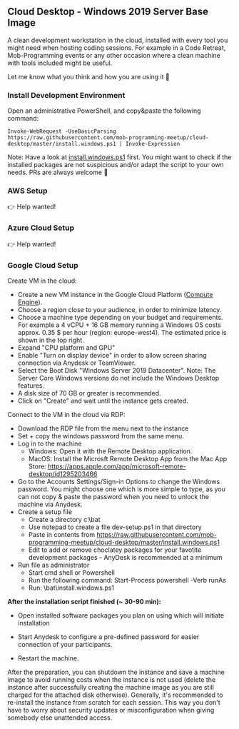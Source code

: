 ## Cloud Desktop - Windows 2019 Server Base Image

A clean development workstation in the cloud, installed with every tool you might need when hosting coding sessions. For example in a Code Retreat, Mob-Programming events or any other occasion where a clean machine with tools included might be useful. 

Let me know what you think and how you are using it 🤙


### Install Development Environment

Open an administrative PowerShell, and copy&paste the following command:

    Invoke-WebRequest -UseBasicParsing https://raw.githubusercontent.com/mob-programming-meetup/cloud-desktop/master/install.windows.ps1 | Invoke-Expression

Note: Have a look at [install.windows.ps1](./install.windows.ps1) first. You might want to check if the installed packages are not suspicious and/or adapt the script to your own needs. PRs are always welcome 🎉

### AWS Setup

👉 Help wanted!

### Azure Cloud Setup

👉 Help wanted!

### Google Cloud Setup

Create VM in the cloud:

* Create a new VM instance in the Google Cloud Platform ([Compute Engine](https://console.cloud.google.com/compute)).
* Choose a region close to your audience, in order to minimize latency.
* Choose a machine type depending on your budget and requirements. For example a 4 vCPU + 16 GB memory running a Windows OS costs approx. 0.35 $ per hour (region: europe-west4). The estimated price is shown in the top right.
* Expand "CPU platform and GPU" 
* Enable "Turn on display device" in order to allow screen sharing connection via Anydesk or TeamViewer.
* Select the Boot Disk "Windows Server 2019 Datacenter". Note: The Server Core Windows versions do not include the Windows Desktop features.
* A disk size of 70 GB or greater is recommended.
* Click on "Create" and wait until the instance gets created.

Connect to the VM in the cloud via RDP:
* Download the RDP file from the menu next to the instance
* Set + copy the windows password from the same menu.
* Log in to the machine
    * Windows: Open it with the Remote Desktop application.
    * MacOS: Install the Microsft Remote Desktop App from the Mac App Store: https://apps.apple.com/app/microsoft-remote-desktop/id1295203466
* Go to the Accounts Settings/Sign-in Options to change the Windows password. You might choose one which is more simple to type, as you can not copy & paste the password when you need to unlock the machine via Anydesk.
* Create a setup file
    * Create a directory c:\bat
    * Use notepad to create a file dev-setup.ps1 in that directory
    * Paste in contents from https://raw.githubusercontent.com/mob-programming-meetup/cloud-desktop/master/install.windows.ps1
    * Edit to add or remove choclatey packages for your favotite development packages - AnyDesk is recommended at a minimum
* Run file as administrator
    * Start cmd shell or Powershell
    * Run the following command:  Start-Process powershell -Verb runAs
    * Run: \bat\install.windows.ps1
  

**After the installation script finished (~ 30-90 min):**

* Open installed software packages you plan on using which will initiate installation
* Start Anydesk to configure a pre-defined password for easier connection of your participants.

* Restart the machine.

After the preparation, you can shutdown the instance and save a machine image to avoid running costs when the instance is not used (delete the instance after successfully creating the machine image as you are still charged for the attached disk otherwise). Generally, it's recommended to re-install the instance from scratch for each session. This way you don't have to worry about security updates or misconfiguration when giving somebody else unattended access.
